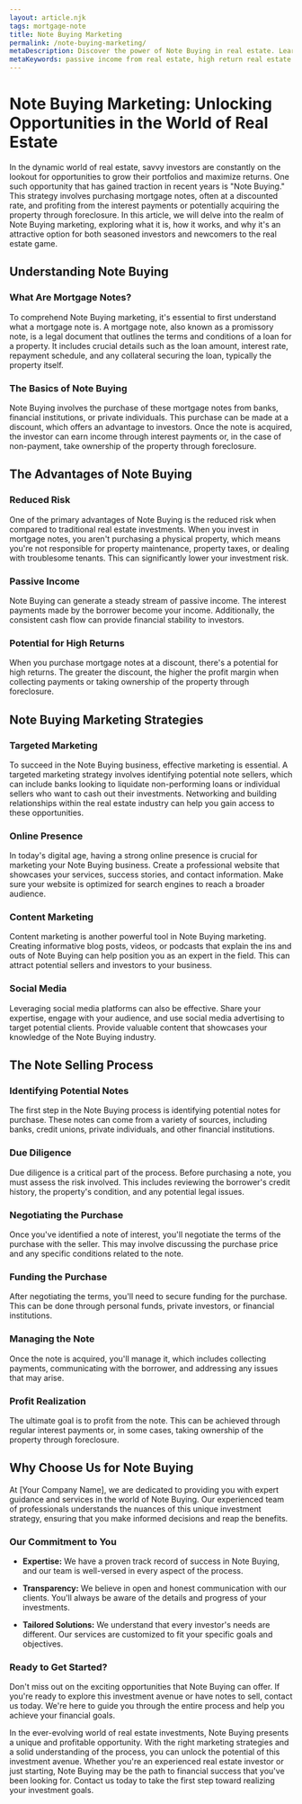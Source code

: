 ```yaml
---
layout: article.njk
tags: mortgage-note
title: Note Buying Marketing
permalink: /note-buying-marketing/
metaDescription: Discover the power of Note Buying in real estate. Learn to invest in mortgage notes for passive income and high returns. Contact us to get started today.
metaKeywords: passive income from real estate, high return real estate investments
---
```


# Note Buying Marketing: Unlocking Opportunities in the World of Real Estate

In the dynamic world of real estate, savvy investors are constantly on the lookout for opportunities to grow their portfolios and maximize returns. One such opportunity that has gained traction in recent years is "Note Buying." This strategy involves purchasing mortgage notes, often at a discounted rate, and profiting from the interest payments or potentially acquiring the property through foreclosure. In this article, we will delve into the realm of Note Buying marketing, exploring what it is, how it works, and why it's an attractive option for both seasoned investors and newcomers to the real estate game.

## Understanding Note Buying

### What Are Mortgage Notes?
To comprehend Note Buying marketing, it's essential to first understand what a mortgage note is. A mortgage note, also known as a promissory note, is a legal document that outlines the terms and conditions of a loan for a property. It includes crucial details such as the loan amount, interest rate, repayment schedule, and any collateral securing the loan, typically the property itself.

### The Basics of Note Buying
Note Buying involves the purchase of these mortgage notes from banks, financial institutions, or private individuals. This purchase can be made at a discount, which offers an advantage to investors. Once the note is acquired, the investor can earn income through interest payments or, in the case of non-payment, take ownership of the property through foreclosure.

## The Advantages of Note Buying

### Reduced Risk
One of the primary advantages of Note Buying is the reduced risk when compared to traditional real estate investments. When you invest in mortgage notes, you aren't purchasing a physical property, which means you're not responsible for property maintenance, property taxes, or dealing with troublesome tenants. This can significantly lower your investment risk.

### Passive Income
Note Buying can generate a steady stream of passive income. The interest payments made by the borrower become your income. Additionally, the consistent cash flow can provide financial stability to investors.

### Potential for High Returns
When you purchase mortgage notes at a discount, there's a potential for high returns. The greater the discount, the higher the profit margin when collecting payments or taking ownership of the property through foreclosure.

## Note Buying Marketing Strategies

### Targeted Marketing
To succeed in the Note Buying business, effective marketing is essential. A targeted marketing strategy involves identifying potential note sellers, which can include banks looking to liquidate non-performing loans or individual sellers who want to cash out their investments. Networking and building relationships within the real estate industry can help you gain access to these opportunities.

### Online Presence
In today's digital age, having a strong online presence is crucial for marketing your Note Buying business. Create a professional website that showcases your services, success stories, and contact information. Make sure your website is optimized for search engines to reach a broader audience.

### Content Marketing
Content marketing is another powerful tool in Note Buying marketing. Creating informative blog posts, videos, or podcasts that explain the ins and outs of Note Buying can help position you as an expert in the field. This can attract potential sellers and investors to your business.

### Social Media
Leveraging social media platforms can also be effective. Share your expertise, engage with your audience, and use social media advertising to target potential clients. Provide valuable content that showcases your knowledge of the Note Buying industry.

## The Note Selling Process

### Identifying Potential Notes
The first step in the Note Buying process is identifying potential notes for purchase. These notes can come from a variety of sources, including banks, credit unions, private individuals, and other financial institutions.

### Due Diligence
Due diligence is a critical part of the process. Before purchasing a note, you must assess the risk involved. This includes reviewing the borrower's credit history, the property's condition, and any potential legal issues.

### Negotiating the Purchase
Once you've identified a note of interest, you'll negotiate the terms of the purchase with the seller. This may involve discussing the purchase price and any specific conditions related to the note.

### Funding the Purchase
After negotiating the terms, you'll need to secure funding for the purchase. This can be done through personal funds, private investors, or financial institutions.

### Managing the Note
Once the note is acquired, you'll manage it, which includes collecting payments, communicating with the borrower, and addressing any issues that may arise.

### Profit Realization
The ultimate goal is to profit from the note. This can be achieved through regular interest payments or, in some cases, taking ownership of the property through foreclosure.

## Why Choose Us for Note Buying

At [Your Company Name], we are dedicated to providing you with expert guidance and services in the world of Note Buying. Our experienced team of professionals understands the nuances of this unique investment strategy, ensuring that you make informed decisions and reap the benefits.

### Our Commitment to You

- **Expertise:** We have a proven track record of success in Note Buying, and our team is well-versed in every aspect of the process.

- **Transparency:** We believe in open and honest communication with our clients. You'll always be aware of the details and progress of your investments.

- **Tailored Solutions:** We understand that every investor's needs are different. Our services are customized to fit your specific goals and objectives.

### Ready to Get Started?

Don't miss out on the exciting opportunities that Note Buying can offer. If you're ready to explore this investment avenue or have notes to sell, contact us today. We're here to guide you through the entire process and help you achieve your financial goals.

In the ever-evolving world of real estate investments, Note Buying presents a unique and profitable opportunity. With the right marketing strategies and a solid understanding of the process, you can unlock the potential of this investment avenue. Whether you're an experienced real estate investor or just starting, Note Buying may be the path to financial success that you've been looking for. Contact us today to take the first step toward realizing your investment goals.